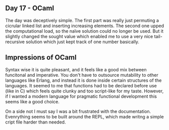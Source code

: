 ## Day 17 - OCaml

The day was deceptively simple. The first part was really just permuting a cicrular linked list and inserting increasing elements. The second one upped the computational load, so the naïve solution could no longer be used. But it slightly changed the sought value which enabled me to use a very nice tail-recursive solution which just kept track of one number basically.

## Impressions of OCaml

Syntax wise it is quite pleasant, and it feels like a good mix between funcitonal and imperative. You don't have to outsource mutability to other languages like Erlang, and instead it is done inside certain structures of the languages. It seemed to me that functions had to be declared before use (like in C) which feels quite clunky and too script-like for my taste. However, if I wanted a modern language for pragmatic functional development this seems like a good choice. 

On a side not I must say I was a bit frustrated with the documentation. Evenrything seems to be built around the REPL, which made writng a simple cript file harder than needed. 
